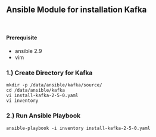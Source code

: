 ## Ansible Module for installation Kafka
​ 
#### Prerequisite

- ansible 2.9 
- vim

### 1.) Create Directory for Kafka 
```shell 
mkdir -p /data/ansible/kafka/source/
cd /data/ansible/kafka
vi install-kafka-2-5-0.yaml
vi inventory
```
### 2.) Run Ansible Playbook  
```shell 
ansible-playbook -i inventory install-kafka-2-5-0.yaml
```
